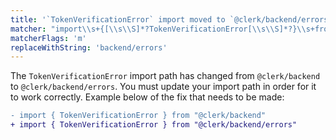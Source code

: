```yaml
---
title: '`TokenVerificationError` import moved to `@clerk/backend/errors`'
matcher: "import\\s+{[\\s\\S]*?TokenVerificationError[\\s\\S]*?}\\s+from\\s+['\"]@clerk\\/(backend)['\"]"
matcherFlags: 'm'
replaceWithString: 'backend/errors'
---
```


The `TokenVerificationError` import path has changed from `@clerk/backend` to `@clerk/backend/errors`. You must update your import path in order for it to work correctly. Example below of the fix that needs to be made:

```diff
- import { TokenVerificationError } from "@clerk/backend"
+ import { TokenVerificationError } from "@clerk/backend/errors"
```
